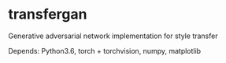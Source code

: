 # transfergan
Generative adversarial network implementation for style transfer

Depends: Python3.6, torch + torchvision, numpy, matplotlib
